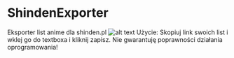 # ShindenExporter
Eksporter list anime dla shinden.pl
![alt text](https://i.imgur.com/a9xZaM8.png)
Użycie: Skopiuj link swoich list i wklej go do textboxa i kliknij zapisz.
Nie gwarantuję poprawności działania oprogramowania!
